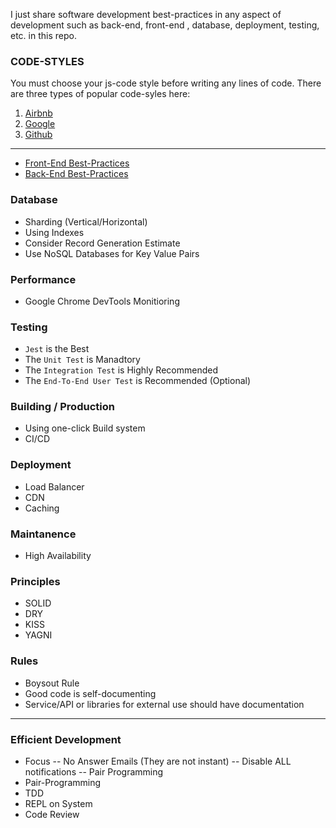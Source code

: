 I just share software development best-practices in any aspect of development such as back-end, front-end , database, deployment, testing, etc. in this repo.

### CODE-STYLES

You must choose your js-code style before writing any lines of code. There are three types of popular code-syles here:

1. [Airbnb](https://github.com/airbnb/javascript)
2. [Google](https://github.com/google/styleguide/blob/gh-pages/jsguide.html)
3. [Github](https://github.com/standard/standard)

<hr />

-   [Front-End Best-Practices](front-end/README.md)
-   [Back-End Best-Practices](front-end/README.md)

### Database

-   Sharding (Vertical/Horizontal)
-   Using Indexes
-   Consider Record Generation Estimate
-   Use NoSQL Databases for Key Value Pairs

### Performance

-   Google Chrome DevTools Monitioring

### Testing

-   `Jest` is the Best
-   The `Unit Test` is Manadtory
-   The `Integration Test` is Highly Recommended
-   The `End-To-End User Test` is Recommended (Optional)

### Building / Production

-   Using one-click Build system
-   CI/CD

### Deployment

-   Load Balancer
-   CDN
-   Caching

### Maintanence

-   High Availability

### Principles

-   SOLID
-   DRY
-   KISS
-   YAGNI

### Rules

-   Boysout Rule
-   Good code is self-documenting
-   Service/API or libraries for external use should have documentation

<hr />

### Efficient Development

-   Focus
    -- No Answer Emails (They are not instant)
    -- Disable ALL notifications
    -- Pair Programming
-   Pair-Programming
-   TDD
-   REPL on System
-   Code Review
